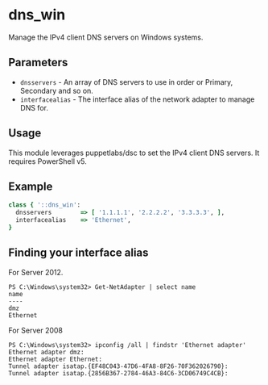 # dns_win

Manage the IPv4 client DNS servers on Windows systems. 

## Parameters

* ```dnsservers```			- An array of DNS servers to use in order or Primary, Secondary and so on.
* ```interfacealias```		- The interface alias of the network adapter to manage DNS for.

## Usage
This module leverages puppetlabs/dsc to set the IPv4 client DNS servers. It requires PowerShell v5.

## Example
```ruby
class { '::dns_win':
  dnsservers		=> [ '1.1.1.1', '2.2.2.2', '3.3.3.3', ],
  interfacealias	=> 'Ethernet',
}
```

## Finding your interface alias

For Server 2012. 

```
PS C:\Windows\system32> Get-NetAdapter | select name
name
----
dmz
Ethernet
```

For Server 2008

```
PS C:\Windows\system32> ipconfig /all | findstr 'Ethernet adapter'
Ethernet adapter dmz:
Ethernet adapter Ethernet:
Tunnel adapter isatap.{EF48C043-47D6-4FA8-8F26-70F362026790}:
Tunnel adapter isatap.{2856B367-2784-46A3-84C6-3CD06749C4CB}:
````